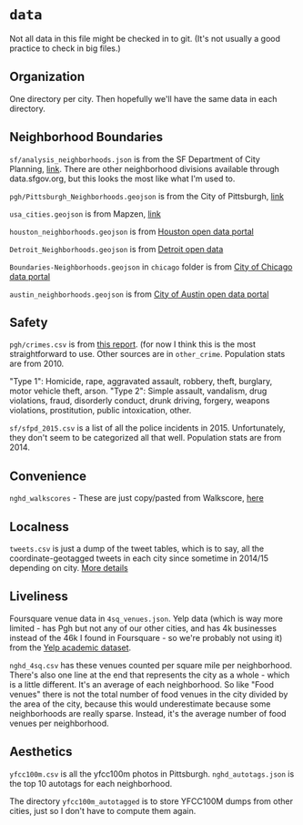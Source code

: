 # `data`

Not all data in this file might be checked in to git. (It's not usually a good practice to check in big files.)

## Organization
One directory per city. Then hopefully we'll have the same data in each directory.

## Neighborhood Boundaries
`sf/analysis_neighborhoods.json` is from the SF Department of City Planning, [link](https://data.sfgov.org/Geographic-Locations-and-Boundaries/Analysis-Neighborhoods/p5b7-5n3h#). There are other neighborhood divisions available through data.sfgov.org, but this looks the most like what I'm used to.

`pgh/Pittsburgh_Neighborhoods.geojson` is from the City of Pittsburgh, [link](https://data.wprdc.org/dataset/pittsburgh-neighborhoods2de67)

`usa_cities.geojson` is from Mapzen, [link](https://mapzen.com/data/borders/)

`houston_neighborhoods.geojson` is from [Houston open data portal](http://data.ohouston.org/dataset/city-of-houston-super-neighborhoods)

`Detroit_Neighborhoods.geojson` is from [Detroit open data](https://data.detroitmi.gov/Government/Detroit-Neighborhoods/5mn6-ihjv)

`Boundaries-Neighborhoods.geojson` in `chicago` folder is from [City of Chicago data portal](https://data.cityofchicago.org/Facilities-Geographic-Boundaries/Boundaries-Neighborhoods/bbvz-uum9)

`austin_neighborhoods.geojson` is from [City of Austin open data portal](https://data.austintexas.gov/Neighborhood/Neighborhood-Planning-Areas/ci6h-vmgm)

## Safety

`pgh/crimes.csv` is from [this report](http://apps.pittsburghpa.gov/pghbop/ANNUAL_REPORT_DRAFT_2015_May_31.pdf). (for now I think this is the most straightforward to use. Other sources are in `other_crime`. Population stats are from 2010.

"Type 1": Homicide, rape, aggravated assault, robbery, theft, burglary, motor vehicle theft, arson. "Type 2": Simple assault, vandalism, drug violations, fraud, disorderly conduct, drunk driving, forgery, weapons violations, prostitution, public intoxication, other.

`sf/sfpd_2015.csv` is a list of all the police incidents in 2015. Unfortunately, they don't seem to be categorized all that well. Population stats are from 2014.

## Convenience

`nghd_walkscores` - These are just copy/pasted from Walkscore, [here](https://www.walkscore.com/CA/San_Francisco)

## Localness

`tweets.csv` is just a dump of the tweet tables, which is to say, all the coordinate-geotagged tweets in each city since sometime in 2014/15 depending on city. [More details](talesnideas.blogspot.com/2016/02/welcome-to-domo.html)

## Liveliness

Foursquare venue data in `4sq_venues.json`. Yelp data (which is way more limited - has Pgh but not any of our other cities, and has 4k businesses instead of the 46k I found in Foursquare - so we're probably not using it) from the [Yelp academic dataset](https://www.yelp.com/dataset_challenge/dataset).

`nghd_4sq.csv` has these venues counted per square mile per neighborhood. There's also one line at the end that represents the city as a whole - which is a little different. It's an average of each neighborhood. So like "Food venues" there is not the total number of food venues in the city divided by the area of the city, because this would underestimate because some neighborhoods are really sparse. Instead, it's the average number of food venues per neighborhood.

## Aesthetics
`yfcc100m.csv` is all the yfcc100m photos in Pittsburgh. `nghd_autotags.json` is the top 10 autotags for each neighborhood.

The directory `yfcc100m_autotagged` is to store YFCC100M dumps from other cities, just so I don't have to compute them again.
